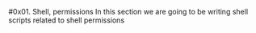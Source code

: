 #0x01. Shell, permissions
In this section we are going to be writing shell scripts related to shell permissions
